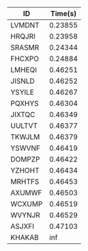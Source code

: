 |ID|Time(s)|
|-|-|
|LVMDNT|0.23855|
|HRQJRI|0.23958|
|SRASMR|0.24344|
|FHCXPO|0.24884|
|LMHEQI|0.46251|
|JISNLD|0.46252|
|YSYILE|0.46267|
|PQXHYS|0.46304|
|JIXTQC|0.46349|
|UULTVT|0.46377|
|TKWJLM|0.46379|
|YSWVNF|0.46419|
|DOMPZP|0.46422|
|YZHOHT|0.46434|
|MRHTFS|0.46453|
|AXUMWF|0.46503|
|WCXUMP|0.46519|
|WVYNJR|0.46529|
|ASJXFI|0.47103|
|KHAKAB|inf|
